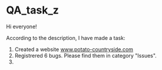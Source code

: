# QA_task_z

Hi everyone!

According to the description, I have made a task:
1. Created a website www.potato-countryside.com 
2. Registrered 6 bugs. Please find them in category "Issues".
3. 
